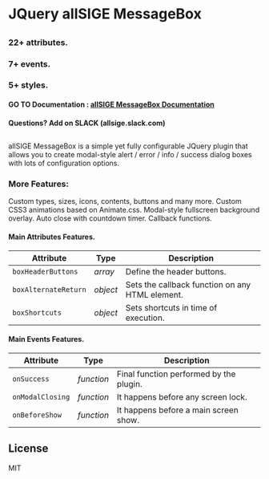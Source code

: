 # JQuery allSIGE MessageBox



##
### 22+ attributes.
### 7+ events.
### 5+ styles.

#### GO TO Documentation : [allSIGE MessageBox Documentation](http://plugins.allsige.com/allSIGE_MessageBox/msg-box-doc.html)

#### Questions? Add on SLACK (allsige.slack.com)

##


allSIGE MessageBox is a simple yet fully configurable JQuery plugin that allows you to create modal-style alert / error / info / success dialog boxes with lots of configuration options.

### More Features:

Custom types, sizes, icons, contents, buttons and many more.
Custom CSS3 animations based on Animate.css.
Modal-style fullscreen background overlay.
Auto close with countdown timer.
Callback functions.

#### Main Attributes Features.
<table>
<thead>
  <tr>
  <th>Attribute</th>
  <th>Type</th>
  <th>Description</th>
  </tr>
</thead>
<tbody>
  <tr>
    <td><code>boxHeaderButtons</code></td>
    <td><em>array</em></td>
    <td>Define the header buttons.</td>
  </tr>
  
  <tr>
    <td><code>boxAlternateReturn</code></td>
    <td><em>object</em></td>
    <td>Sets the callback function on any HTML element.</td>
  </tr>
  
  <tr>
    <td><code>boxShortcuts</code></td>
    <td><em>object</em></td>
    <td>Sets shortcuts in time of execution.</td>
  </tr>
</tbody>
</table>


#### Main Events Features.
<table>
<thead>
  <tr>
  <th>Attribute</th>
  <th>Type</th>
  <th>Description</th>
  </tr>
</thead>
<tbody>
  <tr>
    <td><code>onSuccess</code></td>
    <td><em>function</em></td>
    <td>Final function performed by the plugin.</td>
  </tr>
  
  <tr>
    <td><code>onModalClosing</code></td>
    <td><em>function</em></td>
    <td>It happens before any screen lock.</td>
  </tr>
  
  <tr>
    <td><code>onBeforeShow</code></td>
    <td><em>function</em></td>
    <td>It happens before a main screen show.</td>
  </tr>
</tbody>
</table>




License
--
MIT


